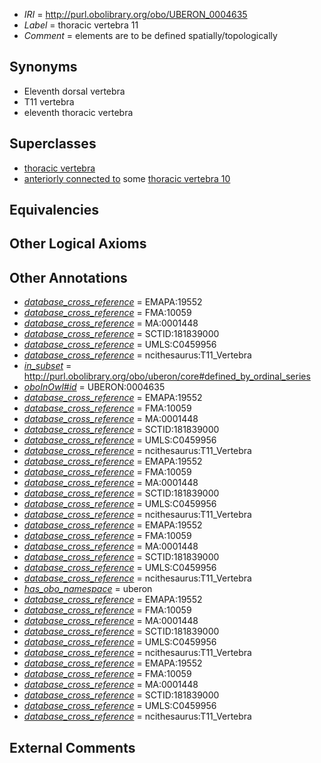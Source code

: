  * *IRI* = http://purl.obolibrary.org/obo/UBERON_0004635
 * *Label* = thoracic vertebra 11
 * *Comment* = elements are to be defined spatially/topologically

## Synonyms

 * Eleventh dorsal vertebra
 * T11 vertebra
 * eleventh thoracic vertebra

## Superclasses

 * [thoracic vertebra](../../UBERON/47/UBERON_0002347.md)
 * [anteriorly connected to](../../core#anteriorly/to/core#anteriorly_connected_to.md) some [thoracic vertebra 10](../../UBERON/34/UBERON_0004634.md)

## Equivalencies


## Other Logical Axioms


## Other Annotations

 * *[database_cross_reference](../../ef/oboInOwl#hasDbXref.md)* = EMAPA:19552
 * *[database_cross_reference](../../ef/oboInOwl#hasDbXref.md)* = FMA:10059
 * *[database_cross_reference](../../ef/oboInOwl#hasDbXref.md)* = MA:0001448
 * *[database_cross_reference](../../ef/oboInOwl#hasDbXref.md)* = SCTID:181839000
 * *[database_cross_reference](../../ef/oboInOwl#hasDbXref.md)* = UMLS:C0459956
 * *[database_cross_reference](../../ef/oboInOwl#hasDbXref.md)* = ncithesaurus:T11_Vertebra
 * *[in_subset](../../et/oboInOwl#inSubset.md)* = http://purl.obolibrary.org/obo/uberon/core#defined_by_ordinal_series
 * *[oboInOwl#id](../../id/oboInOwl#id.md)* = UBERON:0004635
 * *[database_cross_reference](../../ef/oboInOwl#hasDbXref.md)* = EMAPA:19552
 * *[database_cross_reference](../../ef/oboInOwl#hasDbXref.md)* = FMA:10059
 * *[database_cross_reference](../../ef/oboInOwl#hasDbXref.md)* = MA:0001448
 * *[database_cross_reference](../../ef/oboInOwl#hasDbXref.md)* = SCTID:181839000
 * *[database_cross_reference](../../ef/oboInOwl#hasDbXref.md)* = UMLS:C0459956
 * *[database_cross_reference](../../ef/oboInOwl#hasDbXref.md)* = ncithesaurus:T11_Vertebra
 * *[database_cross_reference](../../ef/oboInOwl#hasDbXref.md)* = EMAPA:19552
 * *[database_cross_reference](../../ef/oboInOwl#hasDbXref.md)* = FMA:10059
 * *[database_cross_reference](../../ef/oboInOwl#hasDbXref.md)* = MA:0001448
 * *[database_cross_reference](../../ef/oboInOwl#hasDbXref.md)* = SCTID:181839000
 * *[database_cross_reference](../../ef/oboInOwl#hasDbXref.md)* = UMLS:C0459956
 * *[database_cross_reference](../../ef/oboInOwl#hasDbXref.md)* = ncithesaurus:T11_Vertebra
 * *[database_cross_reference](../../ef/oboInOwl#hasDbXref.md)* = EMAPA:19552
 * *[database_cross_reference](../../ef/oboInOwl#hasDbXref.md)* = FMA:10059
 * *[database_cross_reference](../../ef/oboInOwl#hasDbXref.md)* = MA:0001448
 * *[database_cross_reference](../../ef/oboInOwl#hasDbXref.md)* = SCTID:181839000
 * *[database_cross_reference](../../ef/oboInOwl#hasDbXref.md)* = UMLS:C0459956
 * *[database_cross_reference](../../ef/oboInOwl#hasDbXref.md)* = ncithesaurus:T11_Vertebra
 * *[has_obo_namespace](../../ce/oboInOwl#hasOBONamespace.md)* = uberon
 * *[database_cross_reference](../../ef/oboInOwl#hasDbXref.md)* = EMAPA:19552
 * *[database_cross_reference](../../ef/oboInOwl#hasDbXref.md)* = FMA:10059
 * *[database_cross_reference](../../ef/oboInOwl#hasDbXref.md)* = MA:0001448
 * *[database_cross_reference](../../ef/oboInOwl#hasDbXref.md)* = SCTID:181839000
 * *[database_cross_reference](../../ef/oboInOwl#hasDbXref.md)* = UMLS:C0459956
 * *[database_cross_reference](../../ef/oboInOwl#hasDbXref.md)* = ncithesaurus:T11_Vertebra
 * *[database_cross_reference](../../ef/oboInOwl#hasDbXref.md)* = EMAPA:19552
 * *[database_cross_reference](../../ef/oboInOwl#hasDbXref.md)* = FMA:10059
 * *[database_cross_reference](../../ef/oboInOwl#hasDbXref.md)* = MA:0001448
 * *[database_cross_reference](../../ef/oboInOwl#hasDbXref.md)* = SCTID:181839000
 * *[database_cross_reference](../../ef/oboInOwl#hasDbXref.md)* = UMLS:C0459956
 * *[database_cross_reference](../../ef/oboInOwl#hasDbXref.md)* = ncithesaurus:T11_Vertebra

## External Comments

